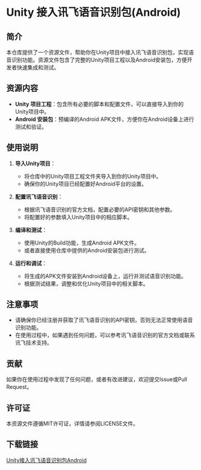 # Unity 接入讯飞语音识别包(Android)

## 简介

本仓库提供了一个资源文件，帮助你在Unity项目中接入讯飞语音识别包，实现语音识别功能。资源文件包含了完整的Unity项目工程以及Android安装包，方便开发者快速集成和测试。

## 资源内容

- **Unity 项目工程**：包含所有必要的脚本和配置文件，可以直接导入到你的Unity项目中。
- **Android 安装包**：预编译的Android APK文件，方便你在Android设备上进行测试和验证。

## 使用说明

1. **导入Unity项目**：
   - 将仓库中的Unity项目工程文件夹导入到你的Unity项目中。
   - 确保你的Unity项目已经配置好Android平台的设置。

2. **配置讯飞语音识别**：
   - 根据讯飞语音识别的官方文档，配置必要的API密钥和其他参数。
   - 将配置好的参数填入Unity项目中的相应脚本。

3. **编译和测试**：
   - 使用Unity的Build功能，生成Android APK文件。
   - 或者直接使用仓库中提供的Android安装包进行测试。

4. **运行和调试**：
   - 将生成的APK文件安装到Android设备上，运行并测试语音识别功能。
   - 根据测试结果，调整和优化Unity项目中的相关脚本。

## 注意事项

- 请确保你已经注册并获取了讯飞语音识别的API密钥，否则无法正常使用语音识别功能。
- 在使用过程中，如果遇到任何问题，可以参考讯飞语音识别的官方文档或联系讯飞技术支持。

## 贡献

如果你在使用过程中发现了任何问题，或者有改进建议，欢迎提交Issue或Pull Request。

## 许可证

本资源文件遵循MIT许可证，详情请参阅LICENSE文件。

## 下载链接

[Unity接入讯飞语音识别包Android](https://pan.quark.cn/s/6a1f7548fd99)